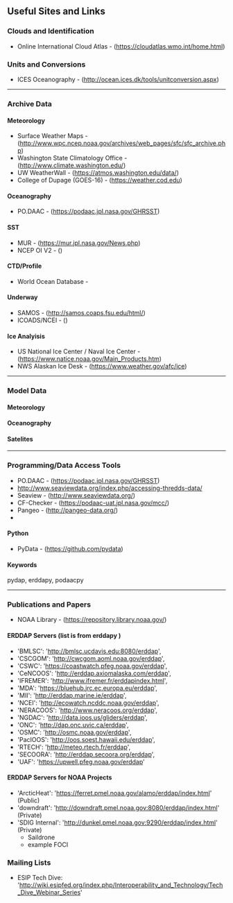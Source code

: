 Useful Sites and Links
----------------------

### Clouds and Identification
+ Online International Cloud Atlas - (https://cloudatlas.wmo.int/home.html)

### Units and Conversions
+ ICES Oceanography - (http://ocean.ices.dk/tools/unitconversion.aspx)
-------------------------------------------------------------------------------
### Archive Data
#### Meteorology
+ Surface Weather Maps - (http://www.wpc.ncep.noaa.gov/archives/web_pages/sfc/sfc_archive.php)
+ Washington State Climatology Office - (http://www.climate.washington.edu/)
+ UW WeatherWall - (https://atmos.washington.edu/data/)
+ College of Dupage (GOES-16) - (https://weather.cod.edu)

#### Oceanography   
+ PO.DAAC - (https://podaac.jpl.nasa.gov/GHRSST)

#### SST
+ MUR - (https://mur.jpl.nasa.gov/News.php)
+ NCEP OI V2 - ()

#### CTD/Profile
+ World Ocean Database - 

#### Underway
+ SAMOS - (http://samos.coaps.fsu.edu/html/)
+ ICOADS/NCEI - ()

#### Ice Analyisis
+ US National Ice Center / Naval Ice Center - (https://www.natice.noaa.gov/Main_Products.htm)
+ NWS Alaskan Ice Desk - (https://www.weather.gov/afc/ice)
-------------------------------------------------------------------------------
### Model Data
#### Meteorology

#### Oceanography

#### Satelites


-------------------------------------------------------------------------------
### Programming/Data Access Tools

+ PO.DAAC - (https://podaac.jpl.nasa.gov/GHRSST)
+ http://www.seaviewdata.org/index.php/accessing-thredds-data/
+ Seaview - (http://www.seaviewdata.org/)
+ CF-Checker - (https://podaac-uat.jpl.nasa.gov/mcc/)
+ Pangeo - (http://pangeo-data.org/)   
+ 
#### Python
+ PyData - (https://github.com/pydata)   


#### Keywords

pydap, erddapy, podaacpy

-------------------------------------------------------------------------------
### Publications and Papers

+ NOAA Library - (https://repository.library.noaa.gov/)

#### ERDDAP Servers (list is from erddapy )
- 'BMLSC': 'http://bmlsc.ucdavis.edu:8080/erddap',
- 'CSCGOM': 'http://cwcgom.aoml.noaa.gov/erddap',
- 'CSWC': 'https://coastwatch.pfeg.noaa.gov/erddap',
- 'CeNCOOS': 'http://erddap.axiomalaska.com/erddap',
- 'IFREMER': 'http://www.ifremer.fr/erddapindex.html',
- 'MDA': 'https://bluehub.jrc.ec.europa.eu/erddap',
- 'MII': 'http://erddap.marine.ie/erddap',
- 'NCEI': 'http://ecowatch.ncddc.noaa.gov/erddap',
- 'NERACOOS': 'http://www.neracoos.org/erddap',
- 'NGDAC': 'http://data.ioos.us/gliders/erddap',
- 'ONC': 'http://dap.onc.uvic.ca/erddap',
- 'OSMC': 'http://osmc.noaa.gov/erddap',
- 'PacIOOS': 'http://oos.soest.hawaii.edu/erddap',
- 'RTECH': 'http://meteo.rtech.fr/erddap',
- 'SECOORA': 'http://erddap.secoora.org/erddap',
- 'UAF': 'https://upwell.pfeg.noaa.gov/erddap'

#### ERDDAP Servers for NOAA Projects
- 'ArcticHeat': 'https://ferret.pmel.noaa.gov/alamo/erddap/index.html' (Public)
- 'downdraft': 'http://downdraft.pmel.noaa.gov:8080/erddap/index.html' (Private)
- 'SDIG Internal': 'http://dunkel.pmel.noaa.gov:9290/erddap/index.html' (Private)
    + Saildrone
    + example FOCI


### Mailing Lists
+ ESIP Tech Dive: 'http://wiki.esipfed.org/index.php/Interoperability_and_Technology/Tech_Dive_Webinar_Series'
